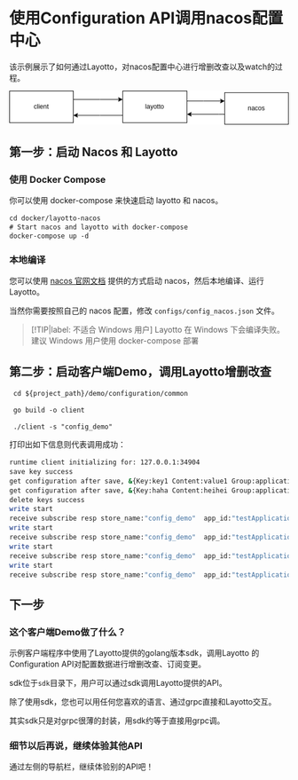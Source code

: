# 使用Configuration API调用nacos配置中心

该示例展示了如何通过Layotto，对nacos配置中心进行增删改查以及watch的过程。

![](../../../img/configuration/nacos/layotto-nacos-configstore-component.png)

## 第一步：启动 Nacos 和 Layotto

### **使用 Docker Compose**

你可以使用 docker-compose 来快速启动 layotto 和 nacos。

```shell
cd docker/layotto-nacos
# Start nacos and layotto with docker-compose
docker-compose up -d
```

### **本地编译**

您可以使用 [nacos 官网文档](https://nacos.io/zh-cn/docs/quick-start-docker.html) 提供的方式启动 nacos，然后本地编译、运行 Layotto。

当然你需要按照自己的 nacos 配置，修改 `configs/config_nacos.json` 文件。

> [!TIP|label: 不适合 Windows 用户]
> Layotto 在 Windows 下会编译失败。建议 Windows 用户使用 docker-compose 部署

## 第二步：启动客户端Demo，调用Layotto增删改查

```shell
 cd ${project_path}/demo/configuration/common
```

```shell @if.not.exist client
 go build -o client
```

```shell
 ./client -s "config_demo"
```

打印出如下信息则代表调用成功：

```bash
runtime client initializing for: 127.0.0.1:34904
save key success
get configuration after save, &{Key:key1 Content:value1 Group:application Label: Tags:map[] Metadata:map[]} 
get configuration after save, &{Key:haha Content:heihei Group:application Label: Tags:map[] Metadata:map[]} 
delete keys success
write start
receive subscribe resp store_name:"config_demo"  app_id:"testApplication_yang"  items:{key:"heihei"  content:"heihei1"  group:"application"}
write start
receive subscribe resp store_name:"config_demo"  app_id:"testApplication_yang"  items:{key:"heihei"  content:"heihei2"  group:"application"}
write start
receive subscribe resp store_name:"config_demo"  app_id:"testApplication_yang"  items:{key:"heihei"  content:"heihei3"  group:"application"}
write start
receive subscribe resp store_name:"config_demo"  app_id:"testApplication_yang"  items:{key:"heihei"  content:"heihei4"  group:"application"}
```

## 下一步

### 这个客户端Demo做了什么？

示例客户端程序中使用了Layotto提供的golang版本sdk，调用Layotto 的Configuration API对配置数据进行增删改查、订阅变更。

sdk位于`sdk`目录下，用户可以通过sdk调用Layotto提供的API。

除了使用sdk，您也可以用任何您喜欢的语言、通过grpc直接和Layotto交互。

其实sdk只是对grpc很薄的封装，用sdk约等于直接用grpc调。


### 细节以后再说，继续体验其他API

通过左侧的导航栏，继续体验别的API吧！